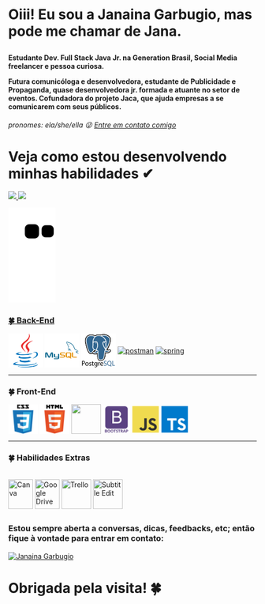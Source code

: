 <h1> Oiii! Eu sou a Janaina Garbugio, mas pode me chamar de Jana.

</p>
  
<h4> Estudante Dev. Full Stack Java Jr. na Generation Brasil, Social Media freelancer e pessoa curiosa.
<p> Futura comunicóloga e desenvolvedora, estudante de Publicidade e Propaganda, quase desenvolvedora jr. formada e atuante no setor de eventos. Cofundadora do projeto Jaca, que ajuda empresas a se comunicarem com seus públicos. 
<h6> pronomes: ela/she/ella 😜 <a href="https://linktr.ee/JGMR" target="_blank"><i>Entre em contato comigo</i></a></h2>
  
<p>
<p>
 <h1> Veja como estou desenvolvendo minhas habilidades ✔</h3>
</p>

 <div>
  <a href="https://github.com/JanainaGarbugio">
  <img height="150em" src="https://github-readme-stats.vercel.app/api?username=JanainaGarbugio&show_icons=true&theme=dracula&include_all_commits=true&count_private=true"/>
  <img height="150em" src="https://github-readme-stats.vercel.app/api/top-langs/?username=JanainaGarbugio&layout=compact&langs_count=7&theme=dracula"/>
</div>
   
   ![Snake animation](https://github.com/rafaballerini/rafaballerini/blob/output/github-contribution-grid-snake.svg)

  <h3> 🍀 Back-End</h3>
<div style="display: inline_block; padding-right:100">
<a href="https://www.java.com" target="_blank" title="Java"><img align="center" src="https://raw.githubusercontent.com/devicons/devicon/master/icons/java/java-original.svg" alt="java" width="70" height="70"/></a> 
<a href="https://www.mysql.com/" target="_blank" title="MySQL"><img align="center" src="https://raw.githubusercontent.com/devicons/devicon/master/icons/mysql/mysql-original-wordmark.svg" alt="mysql" width="70" height="70"/></a>
<a href="https://www.postgresql.org" target="_blank" title="PostgreSQL"><img align="center" src="https://raw.githubusercontent.com/devicons/devicon/master/icons/postgresql/postgresql-original-wordmark.svg" alt="postgresql" width="70" height="70"/></a>
<a href="https://postman.com" target="_blank" title="PostMan"><img align="center" src="https://www.vectorlogo.zone/logos/getpostman/getpostman-icon.svg" alt="postman" width=width="70" height="70"/></a> 
<a href="https://spring.io/" target="_blank" title="SpringBoot"><img align="center" src="https://www.vectorlogo.zone/logos/springio/springio-icon.svg" alt="spring" width="70" height="70"/></a>
</div>


  
<hr>
<h3> 🍀 Front-End</h3>
<div> 
    <a href="https://www.w3schools.com/css/" target="_blank" title="CSS 3"><img align="center" src="https://raw.githubusercontent.com/devicons/devicon/master/icons/css3/css3-original-wordmark.svg" alt="css3" width="60" height="60"/></a>
<a href="https://www.w3.org/html/" target="_blank" title="HTML 5"><img align="center" src="https://raw.githubusercontent.com/devicons/devicon/master/icons/html5/html5-original-wordmark.svg" alt="html5" width="60" height="60"/></a> 
  <a href="https://angular.io" target="_blank" title="Angular"><img align="center" src="https://angular.io/assets/images/logos/angular/angular.svg" width="60" height="60"/></a>
  <a href="https://getbootstrap.com" target="_blank" title="Bootstrap"><img align="center" src="https://raw.githubusercontent.com/devicons/devicon/master/icons/bootstrap/bootstrap-plain-wordmark.svg" alt="bootstrap" width="55" height="55"/></a>
<a href="https://developer.mozilla.org/en-US/docs/Web/JavaScript" target="_blank" title="JavaScript"><img align="center" src="https://raw.githubusercontent.com/devicons/devicon/master/icons/javascript/javascript-original.svg" alt="javascript" width="55" height="55"/></a>
  <a href="https://www.typescriptlang.org/" target="_blank" title="TypeScript"><img align="center" src="https://raw.githubusercontent.com/devicons/devicon/master/icons/typescript/typescript-original.svg" alt="typescript" width="55" height="55"></a>    
</div>

<hr>
<h3> 🍀 Habilidades Extras </h3>

<div style="display: inline_block"><br>
<a href="https://www.canva.com/" target="_blank"><img align="center" src="https://logodownload.org/wp-content/uploads/2020/11/canva-logo-1.png" title="Canva" width="50" height="60"></a>
<a href="https://www.google.com/intl/pt-br/drive/about.html" target="_blank"><img align="center" src="https://img.icons8.com/color/96/000000/google-drive--v1.png" title="Google Drive" width="50" height="60"></a>
<a href="https://trello.com/" target="_blank"><img align="center" src="https://img.icons8.com/color/144/000000/trello.png" title="Trello" width="60" height="60"></a>
<a href="https://github.com/SubtitleEdit" target="_blank"><img align="center" src="https://upload.wikimedia.org/wikipedia/commons/thumb/2/2a/Subtitle_Edit_logo.png/120px-Subtitle_Edit_logo.png" title="Subtitle Edit" width="60" height="60"></a>
</div>
   
   ##
  
<h3>Estou sempre aberta a conversas, dicas, feedbacks, etc; então fique à vontade para entrar em contato:</h3>
   
   <p align="left">
<a href="https://www.linkedin.com/in/janainagarbugio/" target="blank"><img align="center" src="https://raw.githubusercontent.com/rahuldkjain/github-profile-readme-generator/master/src/images/icons/Social/linked-in-alt.svg" alt="Janaina Garbugio" height="60" width="70" /></a>
</p>

<h1 align="left">Obrigada pela visita! 🍀</h1>

